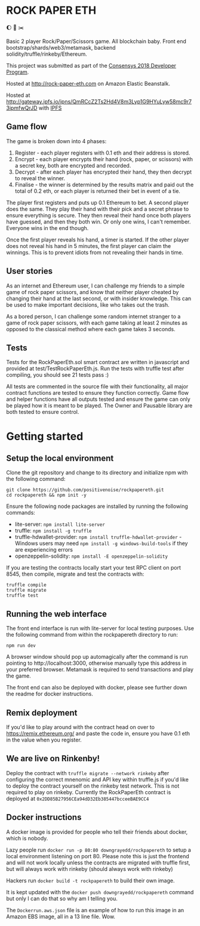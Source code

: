 # ROCK PAPER ETH

:moon:
:page_facing_up:
:scissors:

Basic 2 player Rock/Paper/Scissors game. All blockchain baby. Front end bootstrap/shards/web3/metamask, backend solidity/truffle/rinkeby/Ethereum.

This project was submitted as part of the [Consensys 2018 Developer Program](https://consensys.net/academy/2018developer/).

Hosted at http://rock-paper-eth.com on Amazon Elastic Beanstalk.

Hosted at http://gateway.ipfs.io/ipns/QmRCcZ2Ts2Hd4V8m3Lyp1G9HYuLyw58mc9r73ipmfwQrJD with [IPFS](https://ipfs.io/)

## Game flow

The game is broken down into 4 phases:

1. Register - each player registers with 0.1 eth and their address is stored.
2. Encrypt - each player encrypts their hand (rock, paper, or scissors) with a secret key, both are encrypted and recorded.
3. Decrypt - after each player has encrypted their hand, they then decrypt to reveal the winner.
4. Finalise - the winner is determined by the results matrix and paid out the total of 0.2 eth, or each player is returned their bet in event of a tie.

The player first registers and puts up 0.1 Ethereum to bet. A second player does the same. They play their hand with their pick and a secret phrase to ensure everything is secure. They then reveal their hand once both players have guessed, and then they both win. Or only one wins, I can't remember. Everyone wins in the end though.

Once the first player reveals his hand, a timer is started. If the other player does not reveal his hand in 5 minutes, the first player can claim the winnings. This is to prevent idiots from not revealing their hands in time.

## User stories

As an internet and Ethereum user, I can challenge my friends to a simple game of rock paper scissors, and know that neither player cheated by changing their hand at the last second, or with insider knowledge. This can be used to make important decisions, like who takes out the trash.

As a bored person, I can challenge some random internet stranger to a game of rock paper scissors, with each game taking at least 2 minutes as opposed to the classical method where each game takes 3 seconds.

## Tests

Tests for the RockPaperEth.sol smart contract are written in javascript and provided at test/TestRockPaperEth.js. Run the tests with truffle test after compiling, you should see 21 tests pass :)

All tests are commented in the source file with their functionality, all major contract functions are tested to ensure they function correctly. Game flow and helper functions have all outputs tested and ensure the game can only be played how it is meant to be played. The Owner and Pausable library are both tested to ensure control.

# Getting started
## Setup the local environment

Clone the git repository and change to its directory and initialize npm with the following command:
```
git clone https://github.com/positivenoise/rockpapereth.git
cd rockpapereth && npm init -y
```
Ensure the following node packages are installed by running the following commands:

- lite-server: `npm install lite-server`
- truffle: `npm install -g truffle`
- truffle-hdwallet-provider: `npm install truffle-hdwallet-provider` - Windows users may need `npm install -g windows-build-tools` if they are experiencing errors
- openzeppelin-solidity: `npm install -E openzeppelin-solidity`

If you are testing the contracts locally start your test RPC client on port 8545, then compile, migrate and test the contracts with: 
```
truffle compile
truffle migrate
truffle test
```
## Running the web interface

The front end interface is run with lite-server for local testing purposes. Use the following command from within the rockpapereth directory to run:

`npm run dev`

A browser window should pop up automagically after the command is run pointing to http://localhost:3000, otherwise manually type this address in your preferred browser. Metamask is required to send transactions and play the game.

The front end can also be deployed with docker, please see further down the readme for docker instructions.

## Remix deployment

If you'd like to play around with the contract head on over to https://remix.ethereum.org/ and paste the code in, ensure you have 0.1 eth in the value when you register.

## We are live on Rinkenby!

Deploy the contract with `truffle migrate --network rinkeby` after configuring the correct mnenomic and API key within truffle.js if you'd like to deploy the contract yourself on the rinkeby test network. This is not required to play on rinkeby. Currently the RockPaperEth contract is deployed at `0x2DD85B27956CEa94dD32Eb385447bcceeBAE9CC4`

## Docker instructions

A docker image is provided for people who tell their friends about docker, which is nobody.

Lazy people run `docker run -p 80:80 downgrayedd/rockpapereth` to setup a local environment listening on port 80. Please note this is just the frontend and will not work locally unless the contracts are migrated with truffle first, but will always work with rinkeby (should always work with rinkeby)

Hackers run `docker build -t rockpapereth` to build their own image. 

It is kept updated with the `docker push downgrayedd/rockpapereth` command but only I can do that so why am I telling you.

The `Dockerrun.aws.json` file is an example of how to run this image in an Amazon EBS image, all in a 13 line file. Wow.